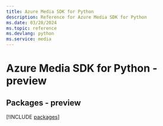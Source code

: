 ```yaml
---
title: Azure Media SDK for Python
description: Reference for Azure Media SDK for Python
ms.date: 03/28/2024
ms.topic: reference
ms.devlang: python
ms.service: media
---
```

# Azure Media SDK for Python - preview
## Packages - preview
[!INCLUDE [packages](media-index.md)]